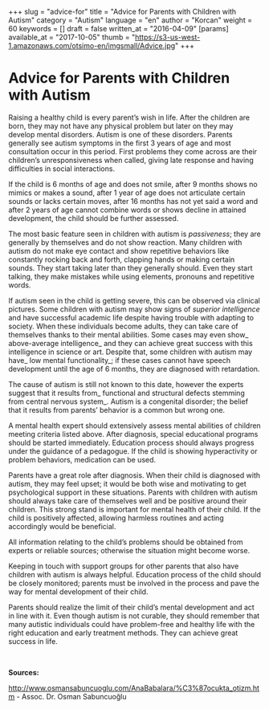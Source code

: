 +++
slug = "advice-for"
title = "Advice for Parents with Children with Autism"
category = "Autism"
language = "en"
author = "Korcan"
weight = 60
keywords = []
draft = false
written_at = "2016-04-09"
[params]
available_at = "2017-10-05"
thumb = "https://s3-us-west-1.amazonaws.com/otsimo-en/imgsmall/Advice.jpg"
+++


# Advice for Parents with Children with Autism

Raising a healthy child is every parent’s wish in life. After the children are born, they may not have any physical problem but later on they may develop mental disorders. Autism is one of these disorders. Parents generally see autism symptoms in the first 3 years of age and most consultation occur in this period. First problems they come across are their children’s unresponsiveness when called, giving late response and having difficulties in social interactions.

If the child is 6 months of age and does not smile, after 9 months shows no mimics or makes a sound, after 1 year of age does not articulate certain sounds or lacks certain moves, after 16 months has not yet said a word and after 2 years of age cannot combine words or shows decline in attained development, the child should be further assessed.


The most basic feature seen in children with autism is _passiveness_; they are generally by themselves and do not show reaction. Many children with autism do not make eye contact and show repetitive behaviors like constantly rocking back and forth, clapping hands or making certain sounds. They start taking later than they generally should. Even they start talking, they make mistakes while using elements, pronouns and repetitive words.

If autism seen in the child is getting severe, this can be observed via clinical pictures. Some children with autism may show signs of _superior intelligence_ and have successful academic life despite having trouble with adapting to society. When these individuals become adults, they can take care of themselves thanks to their mental abilities. Some cases may even show_ above-average intelligence_ and they can achieve great success with this intelligence in science or art. Despite that, some children with autism may have_ low mental functionality_; if these cases cannot have speech development until the age of 6 months, they are diagnosed with retardation.

The cause of autism is still not known to this date, however the experts suggest that it results from_ functional and structural defects stemming from central nervous system_. Autism is a congenital disorder; the belief that it results from parents’ behavior is a common but wrong one.

A mental health expert should extensively assess mental abilities of children meeting criteria listed above. After diagnosis, special educational programs should be started immediately. Education process should always progress under the guidance of a pedagogue. If the child is showing hyperactivity or problem behaviors, medication can be used.

Parents have a great role after diagnosis. When their child is diagnosed with autism, they may feel upset; it would be both wise and motivating to get psychological support in these situations. Parents with children with autism should always take care of themselves well and be positive around their children. This strong stand is important for mental health of their child. If the child is positively affected, allowing harmless routines and acting accordingly would be beneficial.

All information relating to the child’s problems should be obtained from experts or reliable sources; otherwise the situation might become worse.

Keeping in touch with support groups for other parents that also have children with autism is always helpful. Education process of the child should be closely monitored; parents must be involved in the process and pave the way for mental development of their child.

Parents should realize the limit of their child’s mental development and act in line with it. Even though autism is not curable, they should remember that many autistic individuals could have problem-free and healthy life with the right education and early treatment methods. They can achieve great success in life.

 

**Sources:**

http://www.osmansabuncuoglu.com/AnaBabalara/%C3%87ocukta_otizm.htm - Assoc. Dr. Osman Sabuncuoğlu
